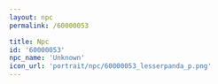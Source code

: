```yaml
---
layout: npc
permalink: /60000053

title: Npc
id: '60000053'
npc_name: 'Unknown'
icon_url: 'portrait/npc/60000053_lesserpanda_p.png'
---
```


